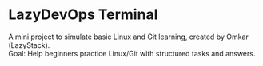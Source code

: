 # LazyDevOps Terminal

A mini project to simulate basic Linux and Git learning, created by Omkar (LazyStack).  
Goal: Help beginners practice Linux/Git with structured tasks and answers.
